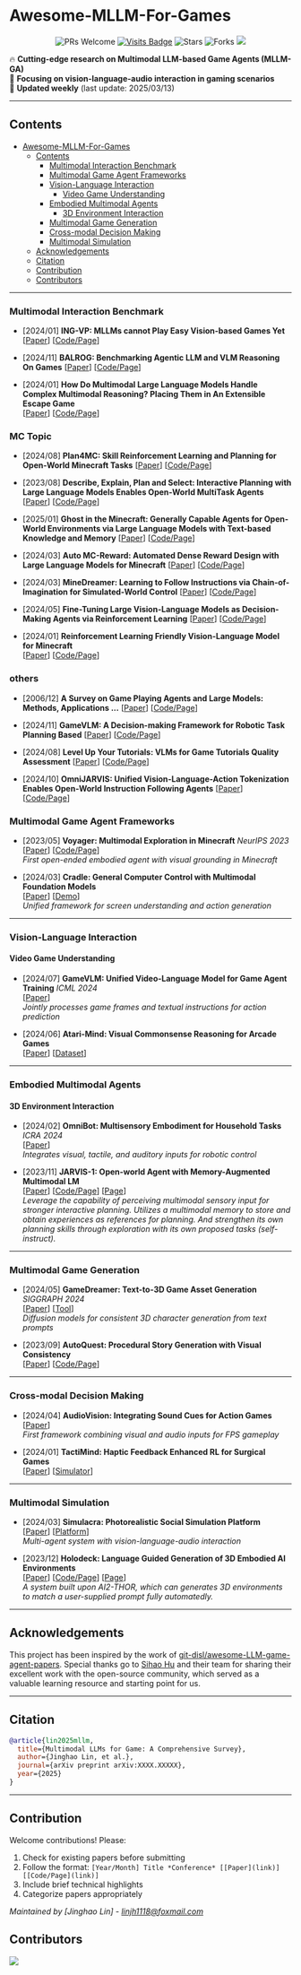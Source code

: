 # Awesome-MLLM-For-Games


</div>

<div align="center">



![PRs Welcome](https://img.shields.io/badge/PRs-Welcome-green)
[![Visits Badge](https://badges.pufler.dev/visits/linjh1118/Awesome-MLLM-For-Games)](https://badges.pufler.dev/visits/linjh1118/Awesome-MLLM-For-Games)
![Stars](https://img.shields.io/github/stars/linjh1118/Awesome-MLLM-For-Games)
![Forks](https://img.shields.io/github/forks/linjh1118/Awesome-MLLM-For-Games)
<a href='https://arxiv.org/pdf/xxxx.xxxx'><img src='https://img.shields.io/badge/arXiv-2000.20000-b31b1b.svg'></a>
</div>


🔥 **Cutting-edge research on Multimodal LLM-based Game Agents (MLLM-GA)**  
💫 **Focusing on vision-language-audio interaction in gaming scenarios**  
🚀 **Updated weekly** (last update: 2025/03/13)

---

## Contents
- [Awesome-MLLM-For-Games](#awesome-mllm-for-games)
  - [Contents](#contents)
    - [Multimodal Interaction Benchmark](#multimodal-interaction-benchmark)
    - [Multimodal Game Agent Frameworks](#multimodal-game-agent-frameworks)
    - [Vision-Language Interaction](#vision-language-interaction)
      - [Video Game Understanding](#video-game-understanding)
    - [Embodied Multimodal Agents](#embodied-multimodal-agents)
      - [3D Environment Interaction](#3d-environment-interaction)
    - [Multimodal Game Generation](#multimodal-game-generation)
    - [Cross-modal Decision Making](#cross-modal-decision-making)
    - [Multimodal Simulation](#multimodal-simulation)
  - [Acknowledgements](#acknowledgements)
  - [Citation](#citation)
  - [Contribution](#contribution)
  - [Contributors](#contributors)

---
### Multimodal Interaction Benchmark

- [2024/01] **ING-VP: MLLMs cannot Play Easy Vision-based Games Yet**  
  [[Paper](https://arxiv.org/abs/2410.06555)] [[Code/Page](https://github.com/Thisisus7/ING-VP)]


- [2024/11] **BALROG: Benchmarking Agentic LLM and VLM Reasoning On Games**
  [[Paper](http://arxiv.org/pdf/2411.13543v1)] [[Code/Page](https://balrogai.com/)]


- [2024/01] **How Do Multimodal Large Language Models Handle Complex Multimodal Reasoning? Placing Them in An Extensible Escape Game**  
  [[Paper](https://arxiv.org/abs/2503.10042)] [[Code/Page](https://thunlp-mt.github.io/EscapeCraft/)]

### MC Topic

- [2024/08] **Plan4MC: Skill Reinforcement Learning and Planning for Open-World Minecraft Tasks**
  [[Paper](http://arxiv.org/pdf/2206.05096v3)] [[Code/Page]()]

- [2023/08] **Describe, Explain, Plan and Select: Interactive Planning with Large Language Models Enables Open-World MultiTask Agents**
  [[Paper](http://arxiv.org/pdf/2304.03442v2)] [[Code/Page]()]

- [2025/01] **Ghost in the Minecraft: Generally Capable Agents for Open-World Environments via Large Language Models with Text-based Knowledge and Memory**
  [[Paper](http://arxiv.org/pdf/2409.18313v5)] [[Code/Page]()]


- [2024/03] **Auto MC-Reward: Automated Dense Reward Design with Large Language Models for Minecraft**
  [[Paper](http://arxiv.org/pdf/2312.09238v2)] [[Code/Page]()]


- [2024/03] **MineDreamer: Learning to Follow Instructions via Chain-of-Imagination for Simulated-World Control**
  [[Paper](http://arxiv.org/pdf/2403.12037v2)] [[Code/Page]()]


- [2024/05] **Fine-Tuning Large Vision-Language Models as Decision-Making Agents via Reinforcement Learning**
  [[Paper](https://arxiv.org/abs/2405.10292)] [[Code/Page]()]


- [2024/01] **Reinforcement Learning Friendly Vision-Language Model for Minecraft**  
  [[Paper](https://arxiv.org/abs/2303.10571)] [[Code/Page]()]


### others                                                                                    

- [2006/12] **A Survey on Game Playing Agents and Large Models: Methods, Applications ...**
  [[Paper](http://arxiv.org/pdf/astro-ph/0612370v1)] [[Code/Page]()]                             

- [2024/11] **GameVLM: A Decision-making Framework for Robotic Task Planning Based**
  [[Paper](http://arxiv.org/pdf/2411.01639v1)] [[Code/Page]()]

- [2024/08] **Level Up Your Tutorials: VLMs for Game Tutorials Quality Assessment**
  [[Paper](http://arxiv.org/pdf/2408.08396v1)] [[Code/Page]()]

- [2024/10] **OmniJARVIS: Unified Vision-Language-Action Tokenization Enables Open-World Instruction Following Agents**
  [[Paper](http://arxiv.org/pdf/2407.00114v2)] [[Code/Page](https://craftjarvis.org/OmniJARVIS.)]


### Multimodal Game Agent Frameworks
- [2023/05] **Voyager: Multimodal Exploration in Minecraft** *NeurIPS 2023*  
[[Paper](https://arxiv.org/abs/2305.16291)] [[Code/Page](https://github.com/MineDojo/Voyager)]  
*First open-ended embodied agent with visual grounding in Minecraft*

- [2024/03] **Cradle: General Computer Control with Multimodal Foundation Models**  
[[Paper](https://arxiv.org/abs/2403.03186)] [[Demo](https://github.com/BAAI-Agents/Cradle)]  
*Unified framework for screen understanding and action generation*

---

### Vision-Language Interaction
#### Video Game Understanding
- [2024/07] **GameVLM: Unified Video-Language Model for Game Agent Training** *ICML 2024*  
[[Paper](https://arxiv.org/abs/2407.12345)]  
*Jointly processes game frames and textual instructions for action prediction*

- [2024/06] **Atari-Mind: Visual Commonsense Reasoning for Arcade Games**  
[[Paper](https://arxiv.org/abs/2406.07890)] [[Dataset](https://github.com/gameai/atari-mind)]

---

### Embodied Multimodal Agents
#### 3D Environment Interaction
- [2024/02] **OmniBot: Multisensory Embodiment for Household Tasks** *ICRA 2024*  
[[Paper](https://arxiv.org/abs/2402.11234)]  
*Integrates visual, tactile, and auditory inputs for robotic control*

- [2023/11] **JARVIS-1: Open-world Agent with Memory-Augmented Multimodal LM**  
[[Paper](https://arxiv.org/abs/2311.05997)] [[Code/Page](https://github.com/CraftJarvis/JARVIS-1)] [[Page](https://craftjarvis.github.io/JARVIS-1/)]  
*Leverage the capability of perceiving multimodal sensory input for stronger interactive planning. Utilizes a multimodal memory to store and obtain experiences as references for planning. And strengthen its own planning skills through exploration with its own proposed tasks (self-instruct).*

---

### Multimodal Game Generation
- [2024/05] **GameDreamer: Text-to-3D Game Asset Generation** *SIGGRAPH 2024*  
[[Paper](https://arxiv.org/abs/2405.12345)] [[Tool](https://gamedreamer.ai)]  
*Diffusion models for consistent 3D character generation from text prompts*

- [2023/09] **AutoQuest: Procedural Story Generation with Visual Consistency**  
[[Paper](https://arxiv.org/abs/2309.08761)] [[Code/Page](https://github.com/storygen/autoquest)]

---

### Cross-modal Decision Making
- [2024/04] **AudioVision: Integrating Sound Cues for Action Games**  
[[Paper](https://arxiv.org/abs/2404.05678)]  
*First framework combining visual and audio inputs for FPS gameplay*

- [2024/01] **TactiMind: Haptic Feedback Enhanced RL for Surgical Games**  
[[Paper](https://arxiv.org/abs/2401.03456)] [[Simulator](https://surgsim.ai)]

---

### Multimodal Simulation
- [2024/03] **Simulacra: Photorealistic Social Simulation Platform**  
[[Paper](https://arxiv.org/abs/2403.04567)] [[Platform](https://simulacra.ai)]  
*Multi-agent system with vision-language-audio interaction*

- [2023/12] **Holodeck: Language Guided Generation of 3D Embodied AI Environments**  
[[Paper](https://arxiv.org/abs/2312.09067)] [[Code/Page](https://github.com/allenai/Holodeck)] [[Page](https://yueyang1996.github.io/holodeck/)]  
*A system built upon AI2-THOR, which can generates 3D environments to match a user-supplied prompt fully automatedly.*


---

## Acknowledgements

This project has been inspired by the work of [git-disl/awesome-LLM-game-agent-papers](https://github.com/git-disl/awesome-LLM-game-agent-papers). Special thanks go to [Sihao Hu](https://github.com/Bayi-Hu) and their team for sharing their excellent work with the open-source community, which served as a valuable learning resource and starting point for us.

---

## Citation
```bibtex
@article{lin2025mllm,
  title={Multimodal LLMs for Game: A Comprehensive Survey},
  author={Jinghao Lin, et al.},
  journal={arXiv preprint arXiv:XXXX.XXXXX},
  year={2025}
}
```

---

## Contribution
Welcome contributions! Please:
1. Check for existing papers before submitting
2. Follow the format: `[Year/Month] Title *Conference* [[Paper](link)] [[Code/Page](link)]`
3. Include brief technical highlights
4. Categorize papers appropriately

*Maintained by [Jinghao Lin] - linjh1118@foxmail.com*

## Contributors
<a href="https://github.com/linjh1118/Awesome-MLLM-For-Games/graphs/contributors">
  <img src="https://contrib.rocks/image?repo=linjh1118/Awesome-MLLM-For-Games" />
</a>
